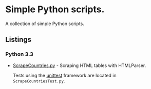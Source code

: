 # Simple Python scripts.
A collection of simple Python scripts.

## Listings
### Python 3.3
+ [ScrapeCountries.py](http://bamos.github.io/2013/05/03/scraping-tables-python/) -
  Scraping HTML tables with HTMLParser.

  Tests using the [unittest](http://docs.python.org/3.3/library/unittest.html)
  framework are located in `ScrapeCountriesTest.py`.
